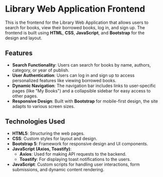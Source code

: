 # Library Web Application Frontend

This is the frontend for the Library Web Application that allows users to search for books, view their borrowed books, log in, and sign up. The frontend is built using **HTML**, **CSS**, **JavaScript**, and **Bootstrap** for the design and layout.

## Features

- **Search Functionality**: Users can search for books by name, authors, category, or year of publish.
- **User Authentication**: Users can log in and sign up to access personalized features like viewing borrowed books.
- **Dynamic Navigation**: The navigation bar includes links to user-specific pages (like "My Books") and a collapsible sidebar for easy access to other pages.
- **Responsive Design**: Built with **Bootstrap** for mobile-first design, the site adapts to various screen sizes.

## Technologies Used

- **HTML5**: Structuring the web pages.
- **CSS**: Custom styles for layout and design.
- **Bootstrap 5**: Framework for responsive design and UI components.
- **JavaScript (Axios, Toastify)**: 
  - **Axios**: Used for making API requests to the backend.
  - **Toastify**: For displaying toast notifications to the users.
- **JavaScript**: Custom scripts for handling user interactions, form submissions, and dynamic content rendering.

